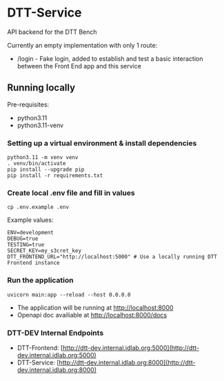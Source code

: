 # DTT-Service

API backend for the DTT Bench

Currently an empty implementation with only 1 route: 
- /login   - Fake login, added to establish and test a basic interaction between the Front End app and this service

## Running locally
Pre-requisites:
- python3.11
- python3.11-venv

### Setting up a virtual environment & install dependencies
```
python3.11 -m venv venv
. venv/bin/activate
pip install --upgrade pip
pip install -r requirements.txt

```
### Create local .env file and fill in values
```cp .env.example .env```

Example values:
```
ENV=development
DEBUG=true
TESTING=true
SECRET_KEY=my_s3cret_key
DTT_FRONTEND_URL="http://localhost:5000" # Use a locally running DTT Frontend instance
```

### Run the application
```uvicorn main:app --reload --host 0.0.0.0```

- The application will be running at [http://localhost:8000](http://localhost:8000)
- Openapi doc availiable at [http://localhost:8000/docs](http://localhost:8000/docs)

### DTT-DEV Internal Endpoints
- DTT-Frontend: [http://dtt-dev.internal.idlab.org:5000](http://dtt-dev.internal.idlab.org:5000)
- DTT-Service: [http://dtt-dev.internal.idlab.org:8000](http://dtt-dev.internal.idlab.org:8000)